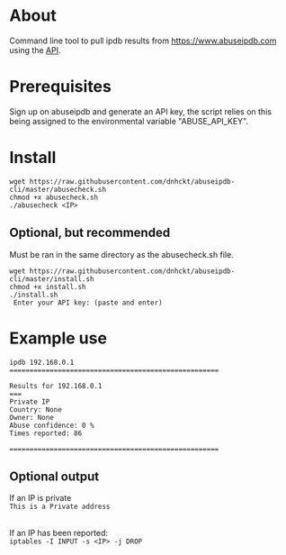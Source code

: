 # About

Command line tool to pull ipdb results from https://www.abuseipdb.com using the [API](https://docs.abuseipdb.com/#introduction).

# Prerequisites

Sign up on abuseipdb and generate an API key, the script relies on this being assigned to the environmental variable "ABUSE_API_KEY".

# Install

`wget https://raw.githubusercontent.com/dnhckt/abuseipdb-cli/master/abusecheck.sh` 
<br>
`chmod +x abusecheck.sh`
<br>
`./abusecheck <IP>` 

## Optional, but recommended

Must be ran in the same directory as the abusecheck.sh file.

`wget https://raw.githubusercontent.com/dnhckt/abuseipdb-cli/master/install.sh` 
<br>
`chmod +x install.sh` 
<br>
`./install.sh` 
<br>
` Enter your API key: (paste and enter)` 

# Example use 

`ipdb 192.168.0.1`<br>
`====================================================`<br>

`Results for 192.168.0.1`<br>
`===`<br>
`Private IP`<br>
`Country: None`<br>
`Owner: None`<br>
`Abuse confidence: 0 %`<br>
`Times reported: 86`<br>

`====================================================`<br>

## Optional output

If an IP is private <br>
`This is a Private address`<br><br>

If an IP has been reported: <br>
`iptables -I INPUT -s <IP> -j DROP`<br>
